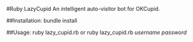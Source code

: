 #Ruby LazyCupid
An intelligent auto-visitor bot for OKCupid.

##Installation:
  bundle install

##Usage:
ruby lazy_cupid.rb
or
ruby lazy_cupid.rb _username_ _password_